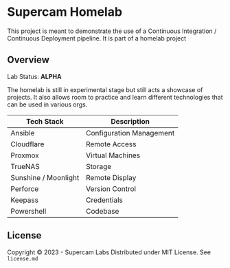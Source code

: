 # Supercam Homelab

This project is meant to demonstrate the use of a Continuous Integration / Continuous Deployment pipeline. It is part of a homelab project

## Overview
Lab Status: **ALPHA**

The homelab is still in experimental stage but still acts a showcase of projects.  It also allows room to practice and learn different technologies that can be used in various orgs.


| Tech Stack | Description |
| --- | --- |
| Ansible | Configuration Management |
| Cloudflare | Remote Access |
| Proxmox | Virtual Machines |
| TrueNAS | Storage |
| Sunshine / Moonlight | Remote Display |
| Perforce | Version Control |
| Keepass | Credentials |
| Powershell | Codebase |

## License
Copyright © 2023 - Supercam Labs
Distributed under MIT License.  See `license.md`
